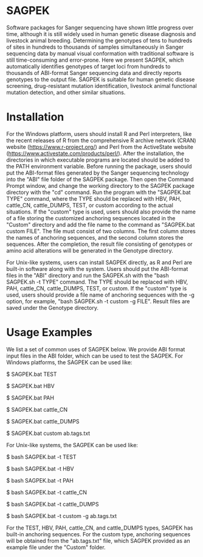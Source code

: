 # SAGPEK
  Software packages for Sanger sequencing have shown little progress over time, although it is still widely used in human genetic disease diagnosis and livestock animal breeding. Determining the genotypes of tens to hundreds of sites in hundreds to thousands of samples simultaneously in Sanger sequencing data by manual visual conformation with traditional software is still time-consuming and error-prone. Here we present SAGPEK, which automatically identifies genotypes of target loci from hundreds to thousands of ABI-format Sanger sequencing data and directly reports genotypes to the output file. 
  SAGPEK is suitable for human genetic disease screening, drug-resistant mutation identification, livestock animal functional mutation detection, and other similar situations.

# Installation
For the Windows platform, users should install R and Perl interpreters, like the recent releases of R from the comprehensive R archive network (CRAN) website (https://www.r-project.org/) and Perl from the ActiveState website (https://www.activestate.com/products/perl/). After the installation, the directories in which executable programs are located should be added to the PATH environment variable. Before running the package, users should put the ABI-format files generated by the Sanger sequencing technology into the "ABI" file folder of the SAGPEK package. Then open the Command Prompt window, and change the working directory to the SAGPEK package directory with the "cd" command. Run the program with the "SAGPEK.bat TYPE" command, where the TYPE should be replaced with HBV, PAH, cattle_CN, cattle_DUMPS, TEST, or custom according to the actual situations. If the "custom" type is used, users should also provide the name of a file storing the customized anchoring sequences located in the "Custom" directory and add the file name to the command as "SAGPEK.bat custom FILE". The file must consist of two columns. The first column stores the names of anchoring sequences, and the second column stores the sequences. After the completion, the result file consisting of genotypes or amino acid alterations will be generated in the Genotype directory. 

For Unix-like systems, users can install SAGPEK directly, as R and Perl are built-in software along with the system. Users should put the ABI-format files in the "ABI" directory and run the SAGPEK.sh with the "bash SAGPEK.sh -t TYPE" command. The TYPE should be replaced with HBV, PAH, cattle_CN, cattle_DUMPS, TEST, or custom. If the "custom" type is used, users should provide a file name of anchoring sequences with the -g option, for example, "bash SAGPEK.sh -t custom -g FILE". Result files are saved under the Genotype directory.

# Usage Examples
We list a set of common uses of SAGPEK below. We provide ABI format input files in the ABI folder, which can be used to test the SAGPEK. 
For Windows platforms, the SAGPEK can be used like:

$  SAGPEK.bat TEST

$  SAGPEK.bat HBV

$  SAGPEK.bat PAH

$  SAGPEK.bat cattle_CN

$  SAGPEK.bat cattle_DUMPS

$  SAGPEK.bat custom ab.tags.txt


For Unix-like systems, the SAGPEK can be used like:

$ bash SAGPEK.bat -t TEST

$ bash SAGPEK.bat -t HBV

$ bash SAGPEK.bat -t PAH

$ bash SAGPEK.bat -t cattle_CN

$ bash SAGPEK.bat -t cattle_DUMPS

$ bash SAGPEK.bat -t custom -g ab.tags.txt


For the TEST, HBV, PAH, cattle_CN, and cattle_DUMPS types, SAGPEK has built-in anchoring sequences. For the custom type, anchoring sequences will be obtained from the "ab.tags.txt" file, which SAGPEK provided as an example file under the "Custom" folder.

